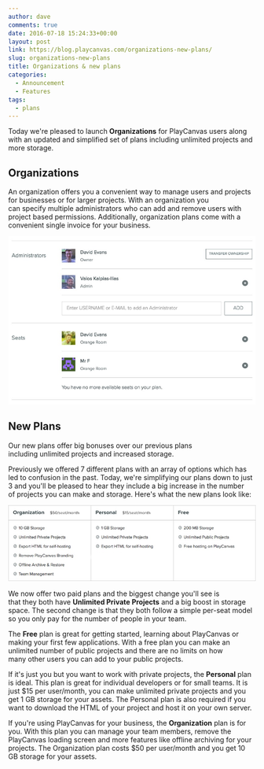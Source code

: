 ```yaml
---
author: dave
comments: true
date: 2016-07-18 15:24:33+00:00
layout: post
link: https://blog.playcanvas.com/organizations-new-plans/
slug: organizations-new-plans
title: Organizations & new plans
categories:
  - Announcement
  - Features
tags:
  - plans
---
```


Today we're pleased to launch **Organizations** for PlayCanvas users along with an updated and simplified set of plans including unlimited projects and more storage.

<!-- more -->

## Organizations

An organization offers you a convenient way to manage users and projects for businesses or for larger projects. With an organization you can specify multiple administrators who can add and remove users with project based permissions. Additionally, organization plans come with a convenient single invoice for your business.

![Organization Account Page](/assets/media/organization-account-page.jpg)

## New Plans

Our new plans offer big bonuses over our previous plans including unlimited projects and increased storage.

Previously we offered 7 different plans with an array of options which has led to confusion in the past. Today, we're simplifying our plans down to just 3 and you'll be pleased to hear they include a big increase in the number of projects you can make and storage. Here's what the new plans look like:

![New Plans](/assets/media/plans-1-1.png)

We now offer two paid plans and the biggest change you'll see is that they both have **Unlimited Private Projects** and a big boost in storage space. The second change is that they both follow a simple per-seat model so you only pay for the number of people in your team.

The **Free** plan is great for getting started, learning about PlayCanvas or making your first few applications. With a free plan you can make an unlimited number of public projects and there are no limits on how many other users you can add to your public projects.

If it's just you but you want to work with private projects, the **Personal** plan is ideal. This plan is great for individual developers or for small teams. It is just $15 per user/month, you can make unlimited private projects and you get 1 GB storage for your assets. The Personal plan is also required if you want to download the HTML of your project and host it on your own server.

If you're using PlayCanvas for your business, the **Organization** plan is for you. With this plan you can manage your team members, remove the PlayCanvas loading screen and more features like offline archiving for your projects. The Organization plan costs $50 per user/month and you get 10 GB storage for your assets.
